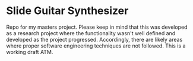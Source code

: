 # Slide Guitar Synthesizer
Repo for my masters project. Please keep in mind that this was developed as a research project where the functionality wasn't well defined and developed as the project progressed. Accordingly, there are likely areas where proper software engineering techniques are not followed. This is a working draft ATM.
